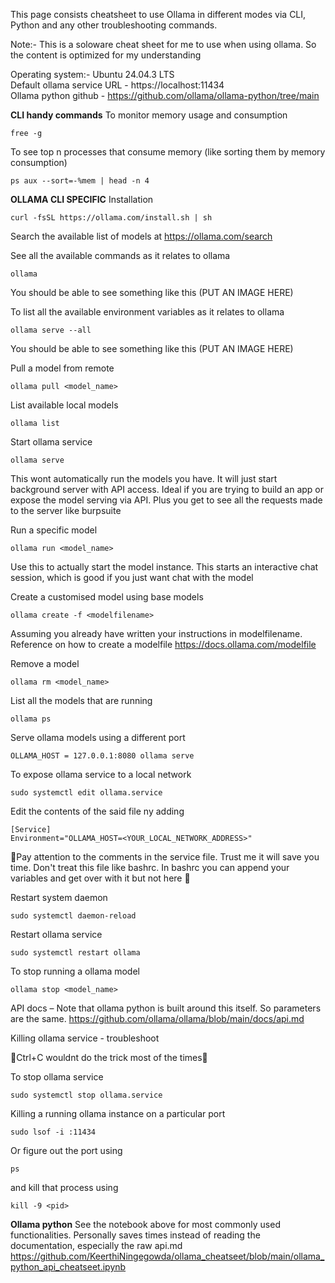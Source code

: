 This page consists cheatsheet to use Ollama in different modes via CLI, Python and any other troubleshooting commands.

Note:- This is a soloware cheat sheet for me to use when using ollama. So the content is optimized for my understanding

Operating system:- Ubuntu 24.04.3 LTS <br>
Default ollama service URL - https://localhost:11434 <br>
Ollama python github - https://github.com/ollama/ollama-python/tree/main

**CLI handy commands**
To monitor memory usage and consumption
```
free -g
```
To see top n processes that consume memory (like sorting them by memory consumption)
```
ps aux --sort=-%mem | head -n 4
```
**OLLAMA CLI SPECIFIC**
Installation
```
curl -fsSL https://ollama.com/install.sh | sh
```

Search the available list of models at  https://ollama.com/search

See all the available commands as it relates to ollama
```
ollama
```
You should be able to see something like this (PUT AN IMAGE HERE)

To list all the available environment variables as it relates to ollama
```
ollama serve --all
```
You should be able to see something like this (PUT AN IMAGE HERE)

Pull a model from remote
```
ollama pull <model_name>
```
List available local models
```
ollama list
```
Start ollama service
```
ollama serve
```
This wont automatically run the models you have. It will just start background server with API access. Ideal if you are trying to build an app or expose the model serving via API. 
Plus you get to see all the requests made to the server like burpsuite

Run a specific model
```
ollama run <model_name>
```
Use this to actually start the model instance. This starts an interactive chat session, which is good if you just want chat with the model

Create a customised model using base models
```
ollama create -f <modelfilename>
```
Assuming you already have written your instructions in modelfilename. Reference on how to create a modelfile https://docs.ollama.com/modelfile

Remove a model
```
ollama rm <model_name>
```

List all the models that are running
```
ollama ps
```

Serve ollama models using a different port
```
OLLAMA_HOST = 127.0.0.1:8080 ollama serve
```

To expose ollama service to a local network
```
sudo systemctl edit ollama.service
```
Edit the contents of the said file ny adding
```
[Service]
Environment="OLLAMA_HOST=<YOUR_LOCAL_NETWORK_ADDRESS>"
```
🚨Pay attention to the comments in the service file. Trust me it will save you time. Don't treat this file like bashrc. In bashrc you can append your variables and get over with it but not here 🚨

Restart system daemon
```
sudo systemctl daemon-reload
```
Restart ollama service
```
sudo systemctl restart ollama
```

To stop running a ollama model
```
ollama stop <model_name>
```


API docs – Note that ollama python is built around this itself. So parameters are the same.
https://github.com/ollama/ollama/blob/main/docs/api.md

Killing ollama service - troubleshoot

🚨Ctrl+C wouldnt do the trick most of the times🚨

To stop ollama service
```
sudo systemctl stop ollama.service
```

Killing a running ollama instance on a particular port
```
sudo lsof -i :11434
```

Or figure out the port using
```
ps
```
and kill that process using
```
kill -9 <pid>
```

**Ollama python**
See the notebook above for most commonly used functionalities. Personally saves times instead of reading the documentation, especially the raw api.md
https://github.com/KeerthiNingegowda/ollama_cheatseet/blob/main/ollama_python_api_cheatseet.ipynb



